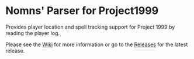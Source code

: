 # Nomns' Parser for Project1999


Provides player location and spell tracking support for Project 1999 by reading the player log.

Please see the [Wiki](https://github.com/nomns/nparse/wiki) for more information or go to the [Releases](https://github.com/nomns/nparse/releases) for the latest release.